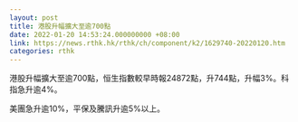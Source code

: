 ```yaml
---
layout: post
title: 港股升幅擴大至逾700點
date: 2022-01-20 14:53:24.000000000 +08:00
link: https://news.rthk.hk/rthk/ch/component/k2/1629740-20220120.htm
categories: rthk
---
```


港股升幅擴大至逾700點，恒生指數較早時報24872點，升744點，升幅3%。科指急升逾4%。

美團急升逾10%，平保及騰訊升逾5%以上。
